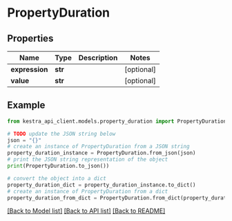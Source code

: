# PropertyDuration


## Properties

Name | Type | Description | Notes
------------ | ------------- | ------------- | -------------
**expression** | **str** |  | [optional] 
**value** | **str** |  | [optional] 

## Example

```python
from kestra_api_client.models.property_duration import PropertyDuration

# TODO update the JSON string below
json = "{}"
# create an instance of PropertyDuration from a JSON string
property_duration_instance = PropertyDuration.from_json(json)
# print the JSON string representation of the object
print(PropertyDuration.to_json())

# convert the object into a dict
property_duration_dict = property_duration_instance.to_dict()
# create an instance of PropertyDuration from a dict
property_duration_from_dict = PropertyDuration.from_dict(property_duration_dict)
```
[[Back to Model list]](../README.md#documentation-for-models) [[Back to API list]](../README.md#documentation-for-api-endpoints) [[Back to README]](../README.md)


